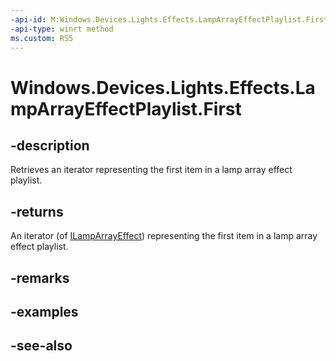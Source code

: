```yaml
---
-api-id: M:Windows.Devices.Lights.Effects.LampArrayEffectPlaylist.First
-api-type: winrt method
ms.custom: RS5
---
```


<!-- Method syntax.
public IIterator<ILampArrayEffect> LampArrayEffectPlaylist.First()
-->

# Windows.Devices.Lights.Effects.LampArrayEffectPlaylist.First

## -description

Retrieves an iterator representing the first item in a lamp array effect playlist.

## -returns

An iterator (of [ILampArrayEffect](ilamparrayeffect.md)) representing the first item in a lamp array effect playlist.

## -remarks

## -examples

## -see-also